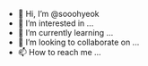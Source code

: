 - 👋 Hi, I’m @sooohyeok
- 👀 I’m interested in ...
- 🌱 I’m currently learning ...
- 💞️ I’m looking to collaborate on ...
- 📫 How to reach me ...

<!---
sooohyeok/sooohyeok is a ✨ special ✨ repository because its `README.md` (this file) appears on your GitHub profile.
You can click the Preview link to take a look at your changes.
--->
